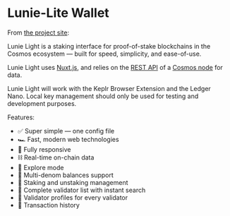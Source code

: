 # Lunie-Lite Wallet

From [the project site](https://github.com/luniehq/lunie-light):

Lunie Light is a staking interface for proof-of-stake blockchains in the Cosmos ecosystem — built for speed, simplicity, and ease-of-use.

Lunie Light uses [Nuxt.js](https://nuxtjs.org), and relies on the [REST API](https://cosmos.network/rpc) of a [Cosmos node](https://docs.cosmos.network/master/interfaces/rest.html) for data.

Lunie Light will work with the Keplr Browser Extension and the Ledger Nano. Local key management should only be used for testing and development purposes.

Features:

- ✅ Super simple — one config file
- 🏎 Fast, modern web technologies
- 📱 Fully responsive
- ⛓ Real-time on-chain data
- 🔭 Explore mode
- 💸 Multi-denom balances support
- 🥩 Staking and unstaking management
- 💯 Complete validator list with instant search
- 🤗 Validator profiles for every validator
- 🧾 Transaction history
